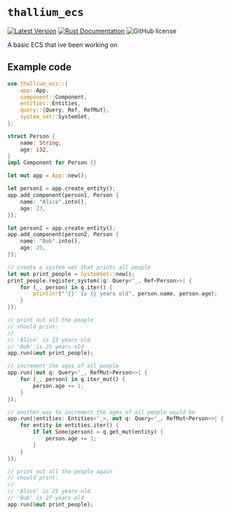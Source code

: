 # `thallium_ecs`

[![Latest Version](https://img.shields.io/crates/v/thallium_ecs.svg)](https://crates.io/crates/thallium_ecs)
[![Rust Documentation](https://docs.rs/thallium_ecs/badge.svg)](https://docs.rs/thallium_ecs)
![GitHub license](https://img.shields.io/badge/license-MIT-blue.svg)

A basic ECS that ive been working on

## Example code

```rust
use thallium_ecs::{
    app::App,
    component::Component,
    entities::Entities,
    query::{Query, Ref, RefMut},
    system_set::SystemSet,
};

struct Person {
    name: String,
    age: i32,
}
impl Component for Person {}

let mut app = App::new();

let person1 = app.create_entity();
app.add_component(person1, Person {
    name: "Alice".into(),
    age: 23,
});

let person2 = app.create_entity();
app.add_component(person2, Person {
    name: "Bob".into(),
    age: 25,
});

// create a system set that prints all people
let mut print_people = SystemSet::new();
print_people.register_system(|q: Query<'_, Ref<Person>>| {
    for (_, person) in q.iter() {
        println!("'{}' is {} years old", person.name, person.age);
    }
});

// print out all the people
// should print:
//
// 'Alice' is 23 years old
// 'Bob' is 25 years old
app.run(&mut print_people);

// increment the ages of all people
app.run(|mut q: Query<'_, RefMut<Person>>| {
    for (_, person) in q.iter_mut() {
        person.age += 1;
    }
});

// another way to increment the ages of all people would be
app.run(|entities: Entities<'_>, mut q: Query<'_, RefMut<Person>>| {
    for entity in entities.iter() {
        if let Some(person) = q.get_mut(entity) {
            person.age += 1;
        }
    }
});

// print out all the people again
// should print:
//
// 'Alice' is 25 years old
// 'Bob' is 27 years old
app.run(&mut print_people);
```
